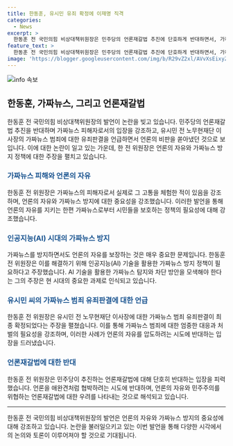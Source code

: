 ```yaml
---
title: 한동훈, 유시민 유죄 확정에 이재명 직격
categories:
  - News
excerpt: >
  한동훈 전 국민의힘 비상대책위원장은 민주당의 언론재갈법 추진에 단호하게 반대하면서, 가짜뉴스에 대한 피해를 강하게 언급하고 있습니다. 특히, 유시민 전 노무현재단 이사장에 대한 범죄 유죄판결과 관련하여 발언하며 언론의 자유를 지키는 방안을 제안했습니다. 이에 대한 반응과 그의 발언이 더불어민주당 이재명 대표를 겨냥한 것으로 추측되는 점이 주목받고 있습니다.
feature_text: >
  한동훈 전 국민의힘 비상대책위원장은 민주당의 언론재갈법 추진에 단호하게 반대하면서, 가짜뉴스에 대한 피해를 강하게 언급하고 있습니다. 특히, 유시민 전 노무현재단 이사장에 대한 범죄 유죄판결과 관련하여 발언하며 언론의 자유를 지키는 방안을 제안했습니다. 이에 대한 반응과 그의 발언이 더불어민주당 이재명 대표를 겨냥한 것으로 추측되는 점이 주목받고 있습니다.
image: 'https://blogger.googleusercontent.com/img/b/R29vZ2xl/AVvXsEixyZcFfHzMRdzZMjFBmAUKJYCLCGyLL1o632UiGVXcaFdKo_bkvkuCioo0uUKlGfBVcT3P84aROyZIXSBEx3Aw5nCQ3pTgDom1WDC4m8eifvWiAmWEEVb4x6G_l8C0QH225ldMjyaFvpxGEBGNO37VmDTDMHGhJPq73UglMfDca1-0aw/s1600/blogspot.png'
---
```


<p><img src="https://blogger.googleusercontent.com/img/b/R29vZ2xl/AVvXsEixyZcFfHzMRdzZMjFBmAUKJYCLCGyLL1o632UiGVXcaFdKo_bkvkuCioo0uUKlGfBVcT3P84aROyZIXSBEx3Aw5nCQ3pTgDom1WDC4m8eifvWiAmWEEVb4x6G_l8C0QH225ldMjyaFvpxGEBGNO37VmDTDMHGhJPq73UglMfDca1-0aw/s1600/blogspot.png" alt="info 속보" /></p>

<h2 data-ke-size="size26">한동훈, 가짜뉴스, 그리고 언론재갈법</h2>

<p data-ke-size="size16">한동훈 전 국민의힘 비상대책위원장의 발언이 논란을 빚고 있습니다. 민주당의 언론재갈법 추진을 반대하며 가짜뉴스 피해자로서의 입장을 강조하고, 유시민 전 노무현재단 이사장의 가짜뉴스 범죄에 대한 유죄판결을 언급하면서 언론의 비판을 쏟아냈던 것으로 보입니다. 이에 대한 논란이 일고 있는 가운데, 한 전 위원장은 언론의 자유와 가짜뉴스 방지 정책에 대한 주장을 펼치고 있습니다.</p>

<h3><b><span style="color: #1a5490;">가짜뉴스 피해와 언론의 자유</span></b></h3>

<p data-ke-size="size16">한동훈 전 위원장은 가짜뉴스의 피해자로서 실제로 그 고통을 체험한 적이 있음을 강조하며, 언론의 자유와 가짜뉴스 방지에 대한 중요성을 강조했습니다. 이러한 발언을 통해 언론의 자유를 지키는 한편 가짜뉴스로부터 시민들을 보호하는 정책의 필요성에 대해 강조했습니다.</p>

<h3><b><span style="color: #1a5490;">인공지능(AI) 시대의 가짜뉴스 방지</span></b></h3>

<p data-ke-size="size16">가짜뉴스를 방지하면서도 언론의 자유를 보장하는 것은 매우 중요한 문제입니다. 한동훈 전 위원장은 이를 해결하기 위해 인공지능(AI) 기술을 활용한 가짜뉴스 방지 정책이 필요하다고 주장했습니다. AI 기술을 활용한 가짜뉴스 탐지와 차단 방안을 모색해야 한다는 그의 주장은 현 시대의 중요한 과제로 인식되고 있습니다.</p>

<h3><b><span style="color: #1a5490;">유시민 씨의 가짜뉴스 범죄 유죄판결에 대한 언급</span></b></h3>

<p data-ke-size="size16">한동훈 전 위원장은 유시민 전 노무현재단 이사장에 대한 가짜뉴스 범죄 유죄판결이 최종 확정되었다는 주장을 펼쳤습니다. 이를 통해 가짜뉴스 범죄에 대한 엄중한 대응과 처벌의 필요성을 강조하며, 이러한 사례가 언론의 자유를 압도하려는 시도에 반대하는 입장을 드러냈습니다.</p>

<h3><b><span style="color: #1a5490;">언론재갈법에 대한 반대</span></b></h3>

<p data-ke-size="size16">한동훈 전 위원장은 민주당이 추진하는 언론재갈법에 대해 단호히 반대하는 입장을 피력했습니다. 언론을 애완견처럼 협박하려는 시도에 반대하며, 언론의 자유와 민주주의를 위협하는 언론재갈법에 대한 우려를 나타내는 것으로 해석되고 있습니다.</p>

<hr>

<p data-ke-size="size16">한동훈 전 국민의힘 비상대책위원장의 발언은 언론의 자유와 가짜뉴스 방지의 중요성에 대해 강조하고 있습니다. 논란을 불러일으키고 있는 이번 발언을 통해 다양한 시각에서의 논의와 토론이 이루어져야 할 것으로 기대됩니다.</p>

